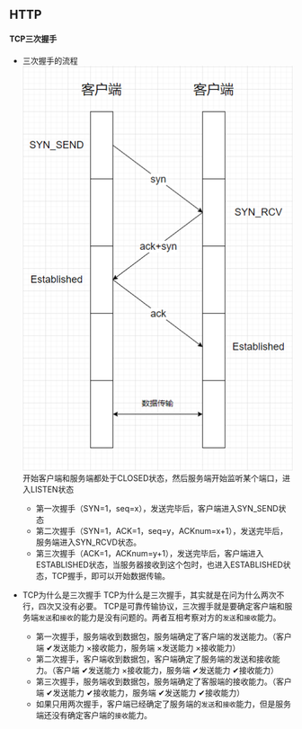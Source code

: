 ## HTTP

#### TCP三次握手
* 三次握手的流程
  ![tcp](./images/tcp.png)
  开始客户端和服务端都处于CLOSED状态，然后服务端开始监听某个端口，进入LISTEN状态
  - 第一次握手（SYN=1，seq=x），发送完毕后，客户端进入SYN_SEND状态
  - 第二次握手（SYN=1，ACK=1，seq=y，ACKnum=x+1），发送完毕后，服务端进入SYN_RCVD状态。
  - 第三次握手（ACK=1，ACKnum=y+1），发送完毕后，客户端进入ESTABLISHED状态，当服务器接收到这个包时，也进入ESTABLISHED状态，TCP握手，即可以开始数据传输。

* TCP为什么是三次握手
  TCP为什么是三次握手，其实就是在问为什么两次不行，四次又没有必要。
  TCP是可靠传输协议，三次握手就是要确定客户端和服务端`发送`和`接收`的能力是没有问题的。两者互相考察对方的`发送`和`接收`能力。
  - 第一次握手，服务端收到数据包，服务端确定了客户端的发送能力。（客户端 ✔发送能力 ×接收能力，服务端 ×发送能力 ×接收能力）
  - 第二次握手，客户端收到数据包，客户端确定了服务端的发送和接收能力。（客户端 ✔发送能力 ×接收能力，服务端 ✔发送能力 ✔接收能力）
  - 第三次握手，服务端收到数据包，服务端确定了客服端的接收能力。（客户端 ✔发送能力 ✔接收能力，服务端 ✔发送能力 ✔接收能力）
  - 如果只用两次握手，客户端已经确定了服务端的`发送`和`接收`能力，但是服务端还没有确定客户端的`接收`能力。
